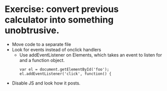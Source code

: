 # Exercise: convert previous calculator into something unobtrusive. 

- Move code to a separate file
- Look for events instead of onclick handlers
  - Use addEventListener on Elements, which takes an event to listen for and a function object.
    ```
    var el = document.getElementById('foo');
    el.addEventListener('click', function() { 
- Disable JS and look how it posts. 